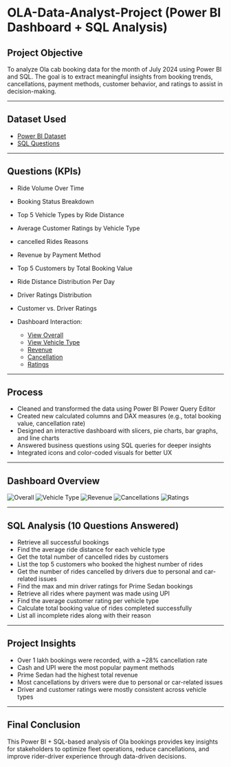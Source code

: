 # OLA-Data-Analyst-Project (Power BI Dashboard + SQL Analysis)

## Project Objective
To analyze Ola cab booking data for the month of July 2024 using Power BI and SQL. The goal is to extract meaningful insights from booking trends, cancellations, payment methods, customer behavior, and ratings to assist in decision-making.

---

## Dataset Used

- <a href="https://github.com/vinayakgupta781/Ola-Bookings-Dashboard-Power-BI-SQL-Analysis/blob/main/Ola%20Bookings.pbix">Power BI Dataset</a>
- <a href="https://github.com/vinayakgupta781/Ola-Bookings-Dashboard-Power-BI-SQL-Analysis/blob/main/SQL%20Questions.sql">SQL Questions</a>


---

##  Questions (KPIs)

- Ride Volume Over Time
- Booking Status Breakdown
- Top 5 Vehicle Types by Ride Distance
- Average Customer Ratings by Vehicle Type
- cancelled Rides Reasons
- Revenue by Payment Method
- Top 5 Customers by Total Booking Value
- Ride Distance Distribution Per Day
- Driver Ratings Distribution
- Customer vs. Driver Ratings

- Dashboard Interaction:
  - <a href="https://github.com/vinayakgupta781/Ola-Bookings-Dashboard-Power-BI-SQL-Analysis/blob/main/Overall.png">View Overall</a>
  - <a href="https://github.com/vinayakgupta781/Ola-Bookings-Dashboard-Power-BI-SQL-Analysis/blob/main/Vehicle%20Type.png">View Vehicle Type</a>
  - <a href="https://github.com/vinayakgupta781/Ola-Bookings-Dashboard-Power-BI-SQL-Analysis/blob/main/Revenue.png">Revenue</a>
  - <a href="https://github.com/vinayakgupta781/Ola-Bookings-Dashboard-Power-BI-SQL-Analysis/blob/main/Cancellations.png">Cancellation</a>
  - <a href="[https://github.com/your-username/your-repo/blob/main/Dashboard5.png](https://github.com/vinayakgupta781/Ola-Bookings-Dashboard-Power-BI-SQL-Analysis/blob/main/Ratings.png)">Ratings</a>


---

## Process

- Cleaned and transformed the data using Power BI Power Query Editor
- Created new calculated columns and DAX measures (e.g., total booking value, cancellation rate)
- Designed an interactive dashboard with slicers, pie charts, bar graphs, and line charts
- Answered business questions using SQL queries for deeper insights
- Integrated icons and color-coded visuals for better UX

---

## Dashboard Overview

![Overall](https://github.com/user-attachments/assets/dc0d3863-829f-4a6f-b668-6761d3335ffa)
![Vehicle Type](https://github.com/user-attachments/assets/d30d4cda-fa4b-488d-8ceb-12b71f6cdec2)
![Revenue](https://github.com/user-attachments/assets/95490975-001f-4aad-84bc-b1b6f4179a4d)
![Cancellations](https://github.com/user-attachments/assets/dfd0bf4e-475c-45fd-949d-8eca6ff50206)
![Ratings](https://github.com/user-attachments/assets/171e6f07-3da4-4e68-9532-da5741cad4cd)

---

## SQL Analysis (10 Questions Answered)
- Retrieve all successful bookings
- Find the average ride distance for each vehicle type
- Get the total number of cancelled rides by customers
- List the top 5 customers who booked the highest number of rides
- Get the number of rides cancelled by drivers due to personal and car-related issues
- Find the max and min driver ratings for Prime Sedan bookings
- Retrieve all rides where payment was made using UPI
- Find the average customer rating per vehicle type
- Calculate total booking value of rides completed successfully
- List all incomplete rides along with their reason

---

## Project Insights

- Over 1 lakh bookings were recorded, with a ~28% cancellation rate
- Cash and UPI were the most popular payment methods
- Prime Sedan had the highest total revenue
- Most cancellations by drivers were due to personal or car-related issues
- Driver and customer ratings were mostly consistent across vehicle types

---

## Final Conclusion

This Power BI + SQL-based analysis of Ola bookings provides key insights for stakeholders to optimize fleet operations, reduce cancellations, and improve rider-driver experience through data-driven decisions.
